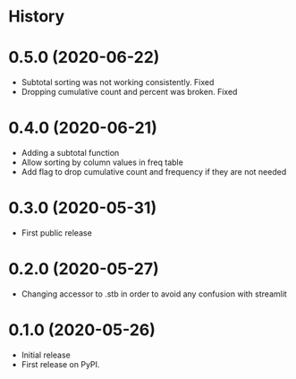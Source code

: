 # History

# 0.5.0 (2020-06-22)
- Subtotal sorting was not working consistently. Fixed
- Dropping cumulative count and percent was broken. Fixed

# 0.4.0 (2020-06-21)
- Adding a subtotal function
- Allow sorting by column values in freq table
- Add flag to drop cumulative count and frequency if they are not needed

# 0.3.0 (2020-05-31)
- First public release

# 0.2.0 (2020-05-27)
- Changing accessor to .stb in order to avoid any confusion with streamlit

# 0.1.0 (2020-05-26)
- Initial release
- First release on PyPI.

